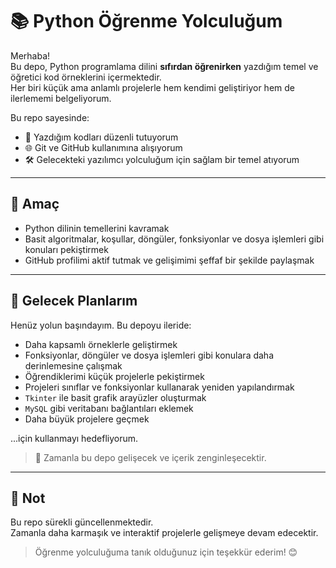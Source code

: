 # 📚 Python Öğrenme Yolculuğum

Merhaba!  
Bu depo, Python programlama dilini **sıfırdan öğrenirken** yazdığım temel ve öğretici kod örneklerini içermektedir.  
Her biri küçük ama anlamlı projelerle hem kendimi geliştiriyor hem de ilerlememi belgeliyorum.

Bu repo sayesinde:

- 📂 Yazdığım kodları düzenli tutuyorum  
- 🌐 Git ve GitHub kullanımına alışıyorum  
- 🛠 Gelecekteki yazılımcı yolculuğum için sağlam bir temel atıyorum

---

## 🎯 Amaç

- Python dilinin temellerini kavramak  
- Basit algoritmalar, koşullar, döngüler, fonksiyonlar ve dosya işlemleri gibi konuları pekiştirmek  
- GitHub profilimi aktif tutmak ve gelişimimi şeffaf bir şekilde paylaşmak

---

## 🚀 Gelecek Planlarım

Henüz yolun başındayım. Bu depoyu ileride:

- Daha kapsamlı örneklerle geliştirmek  
- Fonksiyonlar, döngüler ve dosya işlemleri gibi konulara daha derinlemesine çalışmak  
- Öğrendiklerimi küçük projelerle pekiştirmek  
- Projeleri sınıflar ve fonksiyonlar kullanarak yeniden yapılandırmak  
- `Tkinter` ile basit grafik arayüzler oluşturmak  
- `MySQL` gibi veritabanı bağlantıları eklemek  
- Daha büyük projelere geçmek  

...için kullanmayı hedefliyorum.

> 🌱 Zamanla bu depo gelişecek ve içerik zenginleşecektir.

---

## 💬 Not

Bu repo sürekli güncellenmektedir.  
Zamanla daha karmaşık ve interaktif projelerle gelişmeye devam edecektir.  

> Öğrenme yolculuğuma tanık olduğunuz için teşekkür ederim! 😊


